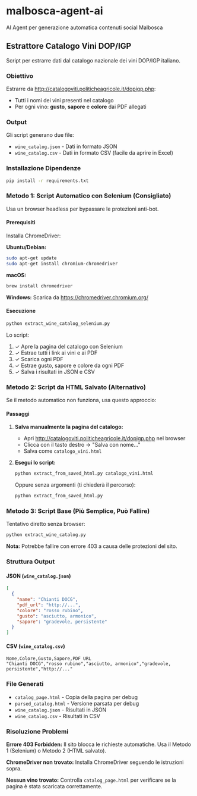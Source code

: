 # malbosca-agent-ai
AI Agent per generazione automatica contenuti social Malbosca

## Estrattore Catalogo Vini DOP/IGP

Script per estrarre dati dal catalogo nazionale dei vini DOP/IGP italiano.

### Obiettivo

Estrarre da http://catalogoviti.politicheagricole.it/dopigp.php:
- Tutti i nomi dei vini presenti nel catalogo
- Per ogni vino: **gusto**, **sapore** e **colore** dai PDF allegati

### Output

Gli script generano due file:
- `wine_catalog.json` - Dati in formato JSON
- `wine_catalog.csv` - Dati in formato CSV (facile da aprire in Excel)

### Installazione Dipendenze

```bash
pip install -r requirements.txt
```

### Metodo 1: Script Automatico con Selenium (Consigliato)

Usa un browser headless per bypassare le protezioni anti-bot.

#### Prerequisiti

Installa ChromeDriver:

**Ubuntu/Debian:**
```bash
sudo apt-get update
sudo apt-get install chromium-chromedriver
```

**macOS:**
```bash
brew install chromedriver
```

**Windows:**
Scarica da https://chromedriver.chromium.org/

#### Esecuzione

```bash
python extract_wine_catalog_selenium.py
```

Lo script:
1. ✓ Apre la pagina del catalogo con Selenium
2. ✓ Estrae tutti i link ai vini e ai PDF
3. ✓ Scarica ogni PDF
4. ✓ Estrae gusto, sapore e colore da ogni PDF
5. ✓ Salva i risultati in JSON e CSV

### Metodo 2: Script da HTML Salvato (Alternativo)

Se il metodo automatico non funziona, usa questo approccio:

#### Passaggi

1. **Salva manualmente la pagina del catalogo:**
   - Apri http://catalogoviti.politicheagricole.it/dopigp.php nel browser
   - Clicca con il tasto destro → "Salva con nome..."
   - Salva come `catalogo_vini.html`

2. **Esegui lo script:**
   ```bash
   python extract_from_saved_html.py catalogo_vini.html
   ```

   Oppure senza argomenti (ti chiederà il percorso):
   ```bash
   python extract_from_saved_html.py
   ```

### Metodo 3: Script Base (Più Semplice, Può Fallire)

Tentativo diretto senza browser:

```bash
python extract_wine_catalog.py
```

**Nota:** Potrebbe fallire con errore 403 a causa delle protezioni del sito.

### Struttura Output

#### JSON (`wine_catalog.json`)
```json
[
  {
    "name": "Chianti DOCG",
    "pdf_url": "http://...",
    "colore": "rosso rubino",
    "gusto": "asciutto, armonico",
    "sapore": "gradevole, persistente"
  }
]
```

#### CSV (`wine_catalog.csv`)
```csv
Nome,Colore,Gusto,Sapore,PDF URL
"Chianti DOCG","rosso rubino","asciutto, armonico","gradevole, persistente","http://..."
```

### File Generati

- `catalog_page.html` - Copia della pagina per debug
- `parsed_catalog.html` - Versione parsata per debug
- `wine_catalog.json` - Risultati in JSON
- `wine_catalog.csv` - Risultati in CSV

### Risoluzione Problemi

**Errore 403 Forbidden:** Il sito blocca le richieste automatiche. Usa il Metodo 1 (Selenium) o Metodo 2 (HTML salvato).

**ChromeDriver non trovato:** Installa ChromeDriver seguendo le istruzioni sopra.

**Nessun vino trovato:** Controlla `catalog_page.html` per verificare se la pagina è stata scaricata correttamente.
